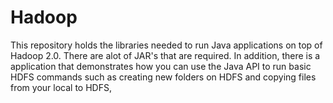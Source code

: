 # Hadoop
This repository holds the libraries needed to run Java applications on top of Hadoop 2.0.  There are alot of JAR's that are required. 
In addition, there is a application that demonstrates how you can use the Java API to run basic HDFS commands such as
creating new folders on HDFS and copying files from your local to HDFS,
